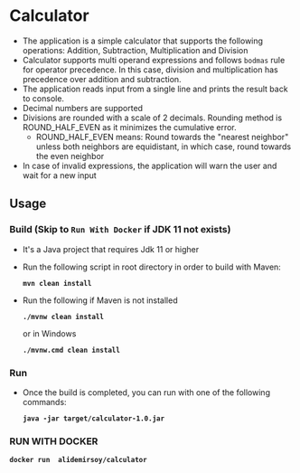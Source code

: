 # Calculator

- The application is a simple calculator that supports the following operations: 
  Addition, Subtraction, Multiplication and Division
- Calculator supports multi operand expressions and follows `bodmas` rule for operator precedence.
In this case, division and multiplication has precedence over addition and subtraction.
- The application reads input from a single line and prints the result back to console.
- Decimal numbers are supported
- Divisions are rounded with a scale of 2 decimals. 
  Rounding method is ROUND_HALF_EVEN as it minimizes the cumulative error.
  - ROUND_HALF_EVEN means: Round towards the "nearest neighbor" unless both neighbors are equidistant, in which case, round towards the even neighbor
- In case of invalid expressions, the application will warn the user and wait for a new input

## Usage

### Build (Skip to `Run With Docker` if JDK 11 not exists)
- It's a Java project that requires Jdk 11 or higher
  
- Run the following script in root directory in order to build with Maven:

  **`mvn clean install`**
- Run the following if Maven is not installed

  **`./mvnw clean install`**

  or in Windows

  **`./mvnw.cmd clean install`**

### Run
- Once the build is completed, you can run with one of the following commands:
 
  **`java -jar target/calculator-1.0.jar`**

### RUN WITH DOCKER
**`docker run  alidemirsoy/calculator`**
